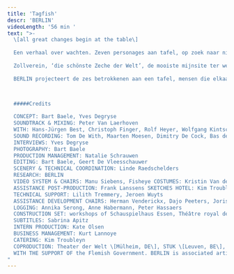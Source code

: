 ```yaml
---
title: 'Tagfish'
descr: 'BERLIN'
videoLength: '56 min '
text: ">-
  \[all great changes begin at the table\]
  
  Een verhaal over wachten. Zeven personages aan tafel, op zoek naar nieuwe bestemmingen voor de braakliggende terreinen in hun gebied. Een conferentie die in realiteit nooit plaatsvond.
  
  Zollverein, ‘die schönste Zeche der Welt’, de mooiste mijnsite ter wereld. Een verlaten UNESCO werelderfgoed site in Duitsland, waar plannen in de maak zijn om een luxehotel en een school te bouwen. Sjeik Hani Yamani is geïnteresseerd om in het project te investeren. Terwijl de sjeik wacht op duidelijke richtlijnen en toestemmingen, wachten de Duitsers op hun beurt op een handtekening van de investeerder.
  
  BERLIN projecteert de zes betrokkenen aan een tafel, mensen die elkaar in realiteit nooit ontmoetten, een samengestelde ontmoeting. Een zevende stoel is leeg. Terwijl ze wachten op de komst van de sjeik, ontstaat er een discussie over de mogelijke toekomstplannen voor de site.

  ‍

  #####Credits

  CONCEPT: Bart Baele, Yves Degryse
  SOUNDTRACK & MIXING: Peter Van Laerhoven
  WITH: Hans-Jürgen Best, Christoph Finger, Rolf Heyer, Wolfgang Kintscher, Kaspar Kraemer, Thomas Rempen, Kostas Mitsalis, the Consolidation choir
  SOUND RECORDING: Tom De With, Maarten Moesen, Dimitry De Cock, Bas de Caluwé
  INTERVIEWS: Yves Degryse
  PHOTOGRAPHY: Bart Baele
  PRODUCTION MANAGEMENT: Natalie Schrauwen
  EDITING: Bart Baele, Geert De Vleesschauwer
  SCENERY & TECHNICAL COORDINATION: Linde Raedschelders
  RESEARCH: BERLIN
  VIDEO SYSTEM & CHAIRS: Manu Siebens, Fisheye COSTUMES: Kristin Van der Weken, Kim Troubleyn
  ASSISTANCE POST-PRODUCTION: Frank Lanssens SKETCHES HOTEL: Kim Troubleyn
  TECHNICAL SUPPORT: Lilith Tremmery, Jeroen Wuyts
  ASSISTANCE DEVELOPMENT CHAIRS: Herman Venderickx, Dajo Peeters, Joris Festjens
  LOGGING: Annika Serong, Anne Habermann, Peter Hassaers
  CONSTRUCTION SET: workshops of Schauspielhaus Essen, Théâtre royal de la Monnaie, Babs Boey, Anne Heyman
  SUBTITLES: Sabrina Apitz
  INTERN PRODUCTION: Kate Olsen
  BUSINESS MANAGEMENT: Kurt Lannoye
  CATERING: Kim Troubleyn
  COPRODUCTION: Theater der Welt \[Mülheim, DE\], STUK \[Leuven, BE\], Festival TEMPS D'IMAGES 2010 / La Ferme du Buisson \[Scène Nationale de Marne-la-Vallée, FR\], Wiener Festwochen \[Vienna, AT\].
  WITH THE SUPPORT OF the Flemish Government. BERLIN is associated artist to deSingel \[Antwerp, BE\] & le CENTQUATRE-PARIS \[FR\].
"
---
```

